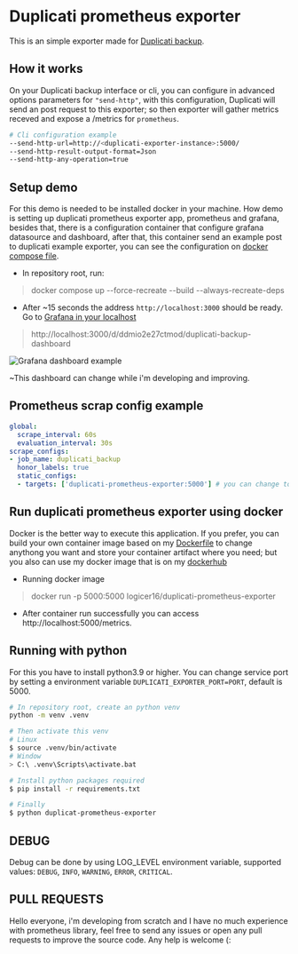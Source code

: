 # Duplicati prometheus exporter
This is an simple exporter made for [Duplicati backup](https://duplicati.com).

## How it works
On your Duplicati backup interface or cli, you can configure in advanced options parameters for `"send-http"`, with this configuration, Duplicati will send an post request to this exporter; so then exporter will gather metrics receved and expose a /metrics for `prometheus`.

```bash
# Cli configuration example
--send-http-url=http://<duplicati-exporter-instance>:5000/
--send-http-result-output-format=Json
--send-http-any-operation=true
```

## Setup demo
For this demo is needed to be installed docker in your machine. How demo is setting up duplicati prometheus exporter app, prometheus and grafana, besides that, there is a configuration container that configure grafana datasource and dashboard, after that, this container send an example post to duplicati example exporter, you can see the configuration on [docker compose file](docker-compose.yml).
- In repository root, run:
> docker compose up --force-recreate --build --always-recreate-deps
- After ~15 seconds the address `http://localhost:3000` should be ready. Go to [Grafana in your localhost](http://localhost:3000/d/ddmio2e27ctmod/duplicati-backup-dashboard)
> http://localhost:3000/d/ddmio2e27ctmod/duplicati-backup-dashboard

![Grafana dashboard example](docs/static/grafan-dash.png)

~This dashboard can change while i'm developing and improving.

## Prometheus scrap config example
```yaml
global:
  scrape_interval: 60s
  evaluation_interval: 30s
scrape_configs:
- job_name: duplicati_backup
  honor_labels: true
  static_configs:
  - targets: ['duplicati-prometheus-exporter:5000'] # you can change to set your exporter instance
```

## Run duplicati prometheus exporter using docker
Docker is the better way to execute this application. If you prefer, you can build your own
container image based on my [Dockerfile](Dockerfile) to change anythong you want and store your
container artifact where you need; but you also can use my docker image that is on my [dockerhub](https://hub.docker.com/repository/docker/logicer16/duplicati-prometheus-exporter/general)

- Running docker image
> docker run -p 5000:5000 logicer16/duplicati-prometheus-exporter

- After container run successfully you can access http://localhost:5000/metrics.

## Running with python 
For this you have to install python3.9 or higher. You can change service port by setting a environment variable `DUPLICATI_EXPORTER_PORT=PORT`, default is 5000.

```bash
# In repository root, create an python venv
python -m venv .venv

# Then activate this venv
# Linux
$ source .venv/bin/activate 
# Window
> C:\ .venv\Scripts\activate.bat

# Install python packages required
$ pip install -r requirements.txt

# Finally
$ python duplicat-prometheus-exporter
```

## DEBUG
Debug can be done by using LOG_LEVEL environment variable, supported values:
`DEBUG`, `INFO`, `WARNING`, `ERROR`, `CRITICAL`.

## PULL REQUESTS
Hello everyone, i'm developing from scratch and I have no much experience with prometheus library, feel free to send any issues or open any pull requests to improve the source code. Any help is welcome (:


